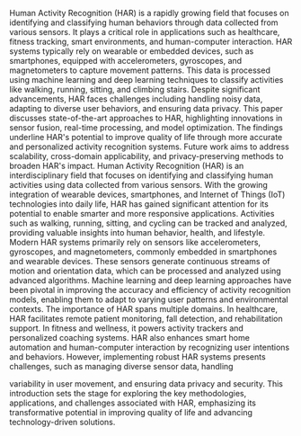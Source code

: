 Human Activity Recognition (HAR) is a rapidly growing field that focuses on identifying and classifying human behaviors through data collected from various sensors. It plays a critical role in applications such as healthcare, fitness tracking, smart environments, and human-computer interaction. HAR systems typically rely on wearable or embedded devices, such as smartphones, equipped with accelerometers, gyroscopes, and magnetometers to capture movement patterns. This data is processed using machine learning and deep learning techniques to classify activities like walking, running, sitting, and climbing stairs. Despite significant advancements, HAR faces challenges including handling noisy data, adapting to diverse user behaviors, and ensuring data privacy. This paper discusses state-of-the-art approaches to HAR, highlighting innovations in sensor fusion, real-time processing, and model optimization. The findings underline HAR's potential to improve quality of life through more accurate and personalized activity recognition systems. Future work aims to address scalability, cross-domain applicability, and privacy-preserving methods to broaden HAR's impact.
Human Activity Recognition (HAR) is an interdisciplinary field that focuses on identifying and classifying human activities using data collected from various sensors. With the growing integration of wearable devices, smartphones, and Internet of Things (IoT) technologies into daily life, HAR has gained significant attention for its potential to enable smarter and more responsive applications. Activities such as walking, running, sitting, and cycling can be tracked and analyzed, providing valuable insights into human behavior, health, and lifestyle.
Modern HAR systems primarily rely on sensors like accelerometers, gyroscopes, and magnetometers, commonly embedded in smartphones and wearable devices. These sensors generate continuous streams of motion and orientation data, which can be processed and analyzed using advanced algorithms. Machine learning and deep learning approaches have been pivotal in improving the accuracy and efficiency of activity recognition models, enabling them to adapt to varying user patterns and environmental contexts.
The importance of HAR spans multiple domains. In healthcare, HAR facilitates remote patient monitoring, fall detection, and rehabilitation support. In fitness and wellness, it powers activity trackers and personalized coaching systems. HAR also enhances smart home automation and human-computer interaction by recognizing user intentions and behaviors.
However, implementing robust HAR systems presents challenges, such as managing diverse sensor data, handling 

variability in user movement, and ensuring data privacy and security. This introduction sets the stage for exploring the key methodologies, applications, and challenges associated with HAR, emphasizing its transformative potential in improving quality of life and advancing technology-driven solutions.
